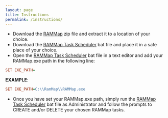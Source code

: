 ```yaml
---
layout: page
title: Instructions
permalink: /instructions/
---
```


 * Download the [RAMMap](https://download.sysinternals.com/files/RAMMap.zip) zip file and extract it to a location of your choice.
 * Download the [RAMMap Task Scheduler](https://raw.githubusercontent.com/NimbiDev/RAMMap-Task-Scheduler/main/RAMMap%20Task%20Scheduler.bat) bat file and place it in a safe place of your choice.
 * Open the [RAMMap Task Scheduler](https://raw.githubusercontent.com/NimbiDev/RAMMap-Task-Scheduler/main/RAMMap%20Task%20Scheduler.bat) bat file in a text editor and add your RAMMap.exe path in the following line:

```ini
SET EXE_PATH=
```

**EXAMPLE**:

```ini
SET EXE_PATH=C:\\RamMap\\RAMMap.exe
```

 * Once you have set your RAMMap.exe path, simply run the [RAMMap Task Scheduler](https://raw.githubusercontent.com/NimbiDev/RAMMap-Task-Scheduler/main/RAMMap%20Task%20Scheduler.bat) bat file as Administrator and follow the prompts to CREATE and/or DELETE your chosen RAMMap tasks.
